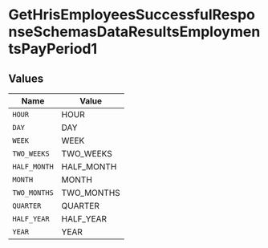 # GetHrisEmployeesSuccessfulResponseSchemasDataResultsEmploymentsPayPeriod1


## Values

| Name         | Value        |
| ------------ | ------------ |
| `HOUR`       | HOUR         |
| `DAY`        | DAY          |
| `WEEK`       | WEEK         |
| `TWO_WEEKS`  | TWO_WEEKS    |
| `HALF_MONTH` | HALF_MONTH   |
| `MONTH`      | MONTH        |
| `TWO_MONTHS` | TWO_MONTHS   |
| `QUARTER`    | QUARTER      |
| `HALF_YEAR`  | HALF_YEAR    |
| `YEAR`       | YEAR         |